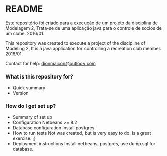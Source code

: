 
# README #

Este repositório foi criado para a execução de um projeto da disciplina de Modelagem 2, Trata-se de uma aplicação java para o controle de socios de um clube. 2016/01.

This repository was created to execute a project of the discipline of Modeling 2, It is a java application for controlling a recreation club member. 2016/01.

Contact for help: dionmaicon@outlook.com

### What is this repository for? ###

* Quick summary
* Version

### How do I get set up? ###

* Summary of set up
* Configuration
Netbeans >= 8.2  
* Database configuration
Install postgres
* How to run tests
Not was created, but is very easy to do. Is a great exercise. ;)
* Deployment instructions
Install netbeans, postgres, use dump.sql for database.
